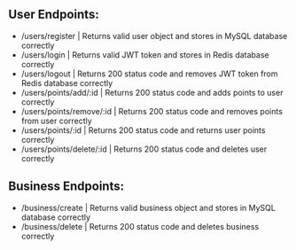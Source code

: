 ## User Endpoints:
- /users/register | Returns valid user object and stores in MySQL database correctly 
- /users/login | Returns valid JWT token and stores in Redis database correctly
- /users/logout | Returns 200 status code and removes JWT token from Redis database correctly
- /users/points/add/:id | Returns 200 status code and adds points to user correctly
- /users/points/remove/:id | Returns 200 status code and removes points from user correctly
- /users/points/:id | Returns 200 status code and returns user points correctly
- /users/points/delete/:id | Returns 200 status code and deletes user correctly
## Business Endpoints:
- /business/create | Returns valid business object and stores in MySQL database correctly
- /business/delete | Returns 200 status code and deletes business correctly